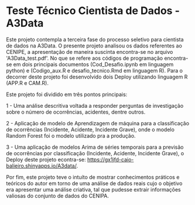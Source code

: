 # Teste Técnico Cientista de Dados - A3Data


Este projeto contempla a terceira fase do processo seletivo para cientista de dados na A3Data. O presente projeto analisou os dados referentes ao CENIPE, a apresentação de maneira suscinta encontra-se no arquivo 'A3Data_test.pdf'. No que se refere aos códigos de programação encontra-se em dois principais documentos (Cod_Desafio.ipynb em linguagem python) e (Codigo_aux.R e desafio_tecnico.Rmd em linguagem R). Para o decorrer deste projeto foi desenvolvido dois Deploy utilizando linguagem R (APP.R e CAM.R).

Este projeto foi dividido em três pontos principais:

1 - Uma análise descritiva voltada a responder perguntas de investigação sobre o número de ocorrências, acidentes, dentre outros.

2 - Aplicação de modelo de Aprendizagem de máquina para a classificação de ocorrências (Incidente, Acidente, Incidente Grave), onde o modelo Random Forest foi o modelo utilizado pra a produção.

3 - Uma aplicação de modelos Arima de séries temporais para a previsão de ocorrências por classificação (Incidente, Acidente, Incidente Grave), o Deploy deste projeto econtra-se: https://gx1jfd-caio-balieiro.shinyapps.io/A3data/.

Por fim, este projeto teve o intuíto de mostrar conhecimentos práticos e teóricos do autor em torno de uma análise de dados reais cujo o objetivo era apresentar uma análise criativa, tal que pudesse extrair informações valiosas do conjunto de dados do CENIPA. 
